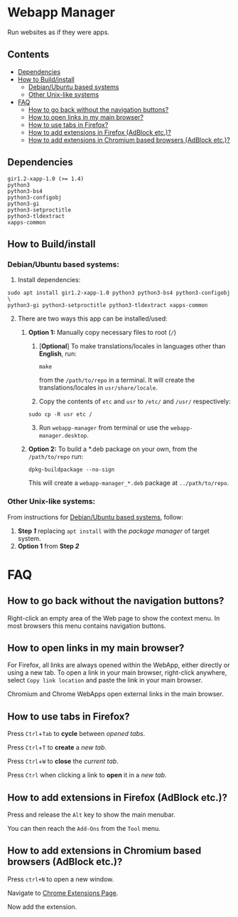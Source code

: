 # Webapp Manager

Run websites as if they were apps.

## Contents
- [Dependencies](#dependencies)
- [How to Build/install](#how-to-build/install)
	- [Debian/Ubuntu based systems](#debian/ubuntu-based-systems: "Debian/Ubuntu based systems")
	- [Other Unix-like systems](#other-unix-like-systems: "Other Unix-like systems:")
- [FAQ](#faq)
	- [How to go back without the navigation buttons?](#how-to-go-back-without-the-navigation-buttons?)
	- [How to open links in my main browser?](#how-to-open-links-in-my-main-browser?)
	- [How to use tabs in Firefox?](#how-to-use-tabs-in-firefox?)
	- [How to add extensions in Firefox (AdBlock etc.)?](#how-to-add-extensions-in-firefox-(adblock-etc.)?)
	- [How to add extensions in Chromium based browsers (AdBlock etc.)?](#how-to-add-extensions-in-chromium-based-browsers-(adblock-etc.)?)

## Dependencies
```
gir1.2-xapp-1.0 (>= 1.4)
python3
python3-bs4
python3-configobj
python3-gi
python3-setproctitle
python3-tldextract
xapps-common
```

## How to Build/install
### Debian/Ubuntu based systems:
1. Install dependencies:
``` 
sudo apt install gir1.2-xapp-1.0 python3 python3-bs4 python3-configobj \
python3-gi python3-setproctitle python3-tldextract xapps-common
```

2. There are two ways this app can be installed/used:
	1. **Option 1:** Manually copy necessary files to root (`/`)
		1. [**Optional**] To make translations/locales in languages other than **English**, run:
			```
			make
			```
			from the `/path/to/repo` in a terminal. It will create the translations/locales in `usr/share/locale`.
		
		2. Copy the contents of `etc` and `usr` to `/etc/` and `/usr/` respectively:
		```
		sudo cp -R usr etc /
		```
		3. Run `webapp-manager` from terminal or use the `webapp-manager.desktop`.

	2. **Option 2:** To build a *.deb package on your own, from the `/path/to/repo` run:
		```
		dpkg-buildpackage --no-sign
		```
		This will create a `webapp-manager_*.deb` package at `../path/to/repo`.
		
### Other Unix-like systems:
From instructions for [Debian/Ubuntu based systems](#debian/ubuntu-based-systems: "Debian/Ubuntu based systems"), follow:
1. **Step _1_** replacing `apt install` with the *package manager* of target system.
2. **Option 1** from **Step _2_**

FAQ
===

How to go back without the navigation buttons?
----------------------------------------------

Right-click an empty area of the Web page to show the context menu. In most browsers this menu contains navigation buttons.

How to open links in my main browser?
-------------------------------------

For Firefox, all links are always opened within the WebApp, either directly or using a new tab.
To open a link in your main browser, right-click anywhere, select `Copy link location` and paste the link in your main browser. 

Chromium and Chrome WebApps open external links in the main browser.

How to use tabs in Firefox?
---------------------------

Press `Ctrl`+`Tab` to **cycle** between _opened tabs_.

Press `Ctrl`+`T` to **create** a _new tab_.

Press `Ctrl`+`W` to **close** the _current tab_.

Press `Ctrl` when clicking a link to **open** it in a _new tab_.

How to add extensions in Firefox (AdBlock etc.)?
------------------------------------------------

Press and release the `Alt` key to show the main menubar.

You can then reach the `Add-Ons` from the `Tool` menu.

How to add extensions in Chromium based browsers (AdBlock etc.)?
----------------------------------------------------------------

Press `ctrl+N` to open a new window.

Navigate to [Chrome Extensions Page](https://chrome.google.com/webstore/category/extensions).

Now add the extension.
